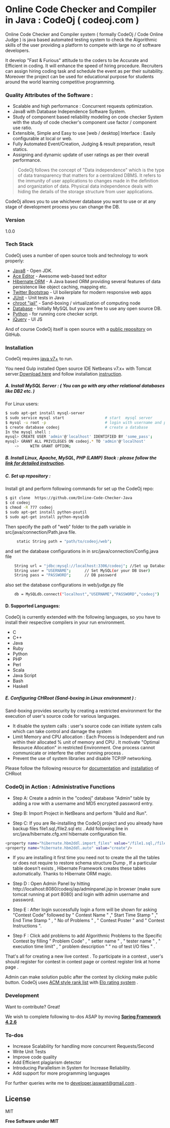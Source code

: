 # Online Code Checker and Compiler in Java : CodeOj ( codeoj.com )

Online Code Checker and Compiler system ( formally CodeOj / Code Online Judge ) is java based  automated testing system to check the Algorithmic skills of the user providing a platform to compete with large no of software developers.

It develop "Fast & Furious" attitude to the coders to be Accurate and Efficient in coding. It will enhance the speed of hiring procedure. Recruiters can assign hiring coding task and schedule the event as per their suitability. Moreover the project can be used for educational purpose for students around the world learning competitive programming.

###  Quality Attributes of the Software : 
  - Scalable and high performance : Concurrent requests optimization.
  - Java8 with Database Independence Software System.
  - Study of component based reliability modeling on code checker System with the study of code checker's component use factor / component use ratio.
  - Extensible, Simple and Easy to use [web / desktop] Interface : Easily configurable at local or web.
  - Fully Automated Event/Creation, Judging & result preparation, result statics.
  - Assigning and dynamic update of user ratings as per their overall performance. 
 
> CodeOj follows the concept of "Data independence" which is the type of data transparency that matters for a centralized DBMS. It refers to the immunity of user applications to changes made in the definition and organization of data. Physical data independence deals with hiding the details of the storage structure from user applications.

CodeOj allows you to use whichever database you want to use or at any stage of development process you can change the DB.

### Version
1.0.0

### Tech Stack

CodeOj uses a number of open source tools and technology to work properly:

* [Java8] - Open JDK.
* [Ace Editor] - Awesome web-based text editor
* [Hibernate ORM] - A Java based ORM providing several features of data persistence like object caching, mapping etc.
* [Twitter Bootstrap] - UI boilerplate for modern responsive web apps
* [JUnit] - Unit tests in Java
* [chroot "jail"] - Sand-boxing / virtualization of computing node 
* [Database] - Initially MySQL but you are free to use any open source DB.
* [Python] - for running core checker script.
* [jQuery] - UI JS

And of course CodeOj itself is open source with a [public repository][dill]
 on GitHub.

### Installation

CodeOj requires [java v7+](http://www.oracle.com/technetwork/java/javase/downloads/jre7-downloads-1880261.html) to run.

You need Gulp installed Open source IDE Netbeans v7.x+ with Tomcat server.[Download here](https://netbeans.org/downloads/) and follow installation [instruction](https://netbeans.org/community/releases/81/install.html).

##### A. Install MySQL Server : ( You can go with any other relational databases like DB2 etc. )

For Linux users: 
```sh
$ sudo apt-get install mysql-server                     
$ sudo service mysql start                  # start  mysql server 
$ mysql -u root -p                          # login with username and password
$ create database codeoj                    # create a database
In the mysql shell :
mysql> CREATE USER 'admin'@'localhost' IDENTIFIED BY 'some_pass';
mysql> GRANT ALL PRIVILEGES ON codeoj.* TO 'admin'@'localhost'
    ->     WITH GRANT OPTION;
```

##### B. Install Linux, Apache, MySQL, PHP (LAMP) Stack : please follow the [link for detailed instruction](https://www.digitalocean.com/community/tutorials/how-to-install-linux-apache-mysql-php-lamp-stack-on-ubuntu).
##### C. Set up repository :
Install git and perform following commands for set up the CodeOj repo:
```sh
$ git clone  https://github.com/Online-Code-Checker-Java
$ cd codeoj
$ chmod -R 777 codeoj
$ sudo apt-get install python-psutil
$ sudo apt-get install python-mysqldb
```
Then specify the  path of "web" folder to the path variable in src/java/connection/Path.java file.
```sh	
     static String path = "path/to/codeoj/web";
```
and set the database configurations in in src/java/connection/Config.java file

```sh	
    String url = "jdbc:mysql://localhost:3306/codeoj"; //Set up Database server location URL , Port No , Database Name
    String user = "USERNAME";      // Set MySQL(or your DB User)
    String pass = "PASSWORD";      // DB password
```
also set the database configurations in web/judge.py file 
```sh	
    db = MySQLdb.connect("localhost","USERNAME","PASSWORD","codeoj")
```

#### D. Supported Languages:

CodeOj is currently extended with the following languages, so you have to install their respective compilers in your run environment. 
* C
* C++              
* Java
* Ruby
* Python
* PHP
* Perl
* Scala
* Java Script
* Bash
* Haskell

##### E. Configuring CHRoot (Sand-boxing in Linux environment ) :

Sand-boxing provides security by creating a restricted environment for the execution of user's source code for various languages.
* It disable the system calls : user's source code can initiate system calls which can take control and damage the system
* Limit Memory and CPU allocation : Each Process is Independent and run within their allocated % unit of memory and CPU . It motivate "Optimal Resource Allocation" in restricted Environment. One process cannot communicate or interfere the other running process .
* Prevent the use of system libraries and disable TCP/IP networking.

Please follow the following resource for [documentation](https://en.wikipedia.org/wiki/Chroot) and [installation](https://wiki.debian.org/chroot) of CHRoot


### CodeOj in Action : Administrative Functions

* Step A: Create a admin in the "codeoj" database "Admin" table by adding a row with a username and MD5 encrypted password entry.

* Step B: Import Project in  NetBeans and perform "Build and Run".

* Step C: If you are Re-installing the CodeOj project and you already have backup files file1.sql,/file2.sql etc . Add following line in src/java/hibernate.cfg.xml hibernate configuration file. 
 
```sh
<property name="hibernate.hbm2ddl.import_files" value="/file1.sql,/file2.sql"/>
<property name="hibernate.hbm2ddl.auto" value="create"/>
```
* If you are installing it first time you need not to create the all the tables or does not require to restore schema structure Dump , If a particular table doesn't exists , Hibernate Framework creates these tables automatically. Thanks to Hibernate ORM magic.

* Step D : Open Admin Panel by hitting http://localhost:8080/codeoj/ap/adminpanel.jsp  in browser (make sure tomcat running at port 8080) and login with admin username and password.

* Step E : After login successfully login a form will be shown for asking "Contest Code"  followed by " Contest Name " ," Start Time Stamp " ," End Time Stamp " , " No of Problems " , " Contest Poster " and " Contest Instructions ".

* Step F : Click add problems to add Algorithmic Problems to the Specific Contest by filling " Problem Code" , " setter name " , " tester name " , " execution time limit" , " problem description " " no of test I/O files " . 

That's all for creating a new live contest . To participate in a contest , user's should register for contest in contest page or contest register link at home page .

 Admin can make solution public after the contest by clicking make public button. CodeOj uses [ACM style rank list](https://icpc.baylor.edu/) with  [Elo rating system](https://en.wikipedia.org/wiki/Elo_rating_system) . 



### Development

Want to contribute? Great!

We wish to complete following to-dos ASAP by moving **[Spring Framework 4.2.6](https://projects.spring.io/spring-framework/)**


### To-dos

 - Increase Scalability for handling more concurrent Requests/Second
 - Write Unit Tests
 - Improve code quality
 - Add Efficient plagiarism detector
 - Introducing Parallelism in System for Increase Reliability.
 - Add support for more programming languages
 
For further queries write me to developer.jaswant@gmail.com .

License
----

MIT


**Free Software under MIT**




[//]: # (These are reference links used in the body of this note and get stripped out when the markdown processor does its job. There is no need to format nicely because it shouldn't be seen. Thanks SO - http://stackoverflow.com/questions/4823468/store-comments-in-markdown-syntax)
   [Python]: https://www.python.org/
   [Database]: https://www.mysql.com/
   [chroot "jail"]: http://allanfeid.com/content/creating-chroot-jail-ssh-access
   [JUnit]: http://junit.org/junit4/
   [Hibernate ORM]: http://hibernate.org/orm/
   [java8]: http://www.oracle.com/technetwork/java/javase/overview/java8-2100321.html
   [dill]: <https://github.com/joney000/Online-Code-Checker-and-Compiler-in-Java-CodeOj-codeoj.com->

   [john gruber]: <http://daringfireball.net>

   [df1]: <http://daringfireball.net/projects/markdown/>
  
   [Ace Editor]: <http://ace.ajax.org>
   [node.js]: <http://nodejs.org>
   [Twitter Bootstrap]: <http://twitter.github.com/bootstrap/>
   [keymaster.js]: <https://github.com/madrobby/keymaster>
   [jQuery]: <http://jquery.com>
   
   

  

